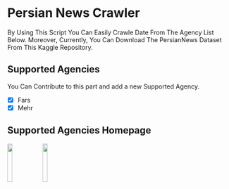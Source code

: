 # Persian News Crawler

By Using This Script You Can Easily Crawle Date From The Agency List Below. Moreover, Currently, You Can Download The PersianNews Dataset From This Kaggle Repository.


## Supported Agencies

You Can Contribute to this part and add a new Supported Agency.

- [x] Fars
- [x] Mehr

## Supported Agencies Homepage
<div>
  <code><a href="https://www.farsnews.ir/" target="_blank"><img width="15%" src="https://www.farsnews.ir/assets/images/farsnews.svg"/></a></code>
  <code><a href="https://www.mehrnews.com/" target="_blank"><img width="15%" src="https://www.mehrnews.com/resources/theme/mehrnews/img/logo.svg"/><a></code>
</div>
